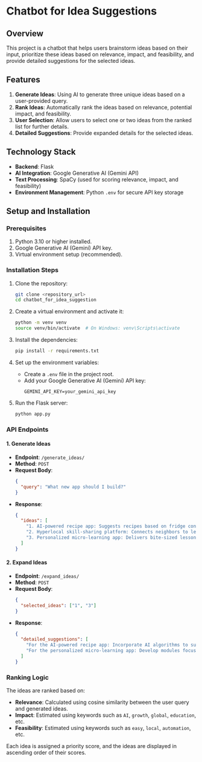 # Chatbot for Idea Suggestions

## Overview
This project is a chatbot that helps users brainstorm ideas based on their input, prioritize these ideas based on relevance, impact, and feasibility, and provide detailed suggestions for the selected ideas.

## Features
1. **Generate Ideas**: Using AI to generate three unique ideas based on a user-provided query.
2. **Rank Ideas**: Automatically rank the ideas based on relevance, potential impact, and feasibility.
3. **User Selection**: Allow users to select one or two ideas from the ranked list for further details.
4. **Detailed Suggestions**: Provide expanded details for the selected ideas.

## Technology Stack
- **Backend**: Flask
- **AI Integration**: Google Generative AI (Gemini API)
- **Text Processing**: SpaCy (used for scoring relevance, impact, and feasibility)
- **Environment Management**: Python `.env` for secure API key storage

## Setup and Installation

### Prerequisites
1. Python 3.10 or higher installed.
2. Google Generative AI (Gemini) API key.
3. Virtual environment setup (recommended).

### Installation Steps
1. Clone the repository:
   ```bash
   git clone <repository_url>
   cd chatbot_for_idea_suggestion
   ```

2. Create a virtual environment and activate it:
   ```bash
   python -m venv venv
   source venv/bin/activate  # On Windows: venv\Scripts\activate
   ```

3. Install the dependencies:
   ```bash
   pip install -r requirements.txt
   ```

4. Set up the environment variables:
   - Create a `.env` file in the project root.
   - Add your Google Generative AI (Gemini) API key:
     ```env
     GEMINI_API_KEY=your_gemini_api_key
     ```

5. Run the Flask server:
   ```bash
   python app.py
   ```

### API Endpoints

#### 1. **Generate Ideas**
- **Endpoint**: `/generate_ideas/`
- **Method**: `POST`
- **Request Body**:
  ```json
  {
    "query": "What new app should I build?"
  }
  ```
- **Response**:
  ```json
  {
    "ideas": [
      "1. AI-powered recipe app: Suggests recipes based on fridge contents and dietary restrictions.",
      "2. Hyperlocal skill-sharing platform: Connects neighbors to learn and teach skills (e.g., baking, coding).",
      "3. Personalized micro-learning app: Delivers bite-sized lessons tailored to user's specific career goals."
    ]
  }
  ```

#### 2. **Expand Ideas**
- **Endpoint**: `/expand_ideas/`
- **Method**: `POST`
- **Request Body**:
  ```json
  {
    "selected_ideas": ["1", "3"]
  }
  ```
- **Response**:
  ```json
  {
    "detailed_suggestions": [
      "For the AI-powered recipe app: Incorporate AI algorithms to suggest recipes based on fridge inventory, dietary restrictions, and meal preferences. Add features like shopping list generation and nutritional analysis.",
      "For the personalized micro-learning app: Develop modules focused on career-specific skills, gamify the learning process with badges and rewards, and integrate AI to adapt lessons to the user's progress."
    ]
  }
  ```

### Ranking Logic
The ideas are ranked based on:
- **Relevance**: Calculated using cosine similarity between the user query and generated ideas.
- **Impact**: Estimated using keywords such as `AI`, `growth`, `global`, `education`, etc.
- **Feasibility**: Estimated using keywords such as `easy`, `local`, `automation`, etc.

Each idea is assigned a priority score, and the ideas are displayed in ascending order of their scores.


